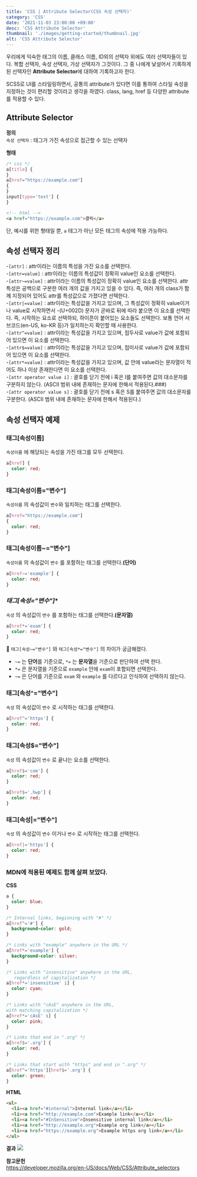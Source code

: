 ```yaml
---
title: 'CSS | Attribute Selector(CSS 속성 선택자)'
category: 'CSS'
date: '2021-11-03 23:00:00 +09:00'
desc: 'CSS Attribute Selector'
thumbnail: './images/getting-started/thumbnail.jpg'
alt: 'CSS Attribute Selector'
---
```


우리에게 익숙한 태그의 이름, 클래스 이름, ID외의 선택자 외에도 여러 선택자들이 있다. 복합 선택자, 속성 선택자, 가상 선택자가 그것이다. 그 중 나에게 낯설어서 기록하게 된 선택자인 **Attribute Selector**에 대하여 기록하고자 한다.

SCSS로 UI를 스타일링하면서, 공통의 attribute가 있다면 이를 통하여 스타일 속성을 지정하는 것이 편리할 것이라고 생각을 하였다. class, lang, href 등 다양한 attribute를 적용할 수 있다.

## Attribute Selector

**정의**<br>
`속성 선택자` : 태그가 가진 속성으로 접근할 수 있는 선택자

**형태**

```css
/* css */
a[title] {
}
a[href="https://example.com"]
{
}
input[type='text'] {
}
```

```html
<!-- html -->
<a href="https://example.com">클릭</a>
```

단, 예시를 위한 형태일 뿐, `a` 태그가 아닌 모든 태그의 속성에 적용 가능하다.

## 속성 선택자 정리

-`[attr]` : attr이라는 이름의 특성을 가진 요소를 선택한다. <br/> -`[attr=value]` : attr이라는 이름의 특성값이 정확히 value인 요소를 선택한다.<br/> -`[attr~=value]` : attr이라는 이름의 특성값이 정확히 value인 요소를 선택한다. attr 특성은 공백으로 구분한 여러 개의 값을 가지고 있을 수 있다. 즉, 여러 개의 class가 함께 지정되어 있어도 attr를 특성값으로 가졌다면 선택한다. <br/> -`[attr|=value]` : attr이라는 특성값을 가지고 있으며, 그 특성값이 정확히 value이거나 value로 시작하면서 -(U+002D) 문자가 곧바로 뒤에 따라 붙으면 이 요소를 선택한다. 즉, 시작하는 요소로 선택하되, 하이픈이 붙어있는 요소들도 선택한다. 보통 언어 서브코드(en-US, ko-KR 등)가 일치하는지 확인할 때 사용한다. <br/> -`[attr^=value]` : attr이라는 특성값을 가지고 있으며, 접두사로 value가 값에 포함되어 있으면 이 요소를 선택한다.<br/> -`[attr$=value]` :
attr이라는 특성값을 가지고 있으며, 접미사로 value가 값에 포함되어 있으면 이 요소를 선택한다. <br/> -`[attr*=value]` : attr이라는 특성값을 가지고 있으며, 값 안에 value라는 문자열이 적어도 하나 이상 존재한다면 이 요소를 선택한다. <br/> -`[attr operator value i]` : 괄호를 닫기 전에 i 혹은 I를 붙여주면 값의 대소문자를 구분하지 않는다. (ASCII 범위 내에 존재하는 문자에 한해서 적용된다.###) <br/> -`[attr operator value s]` : 괄호를 닫기 전에 s 혹은 S를 붙여주면 값의 대소문자를 구분한다. (ASCII 범위 내에 존재하는 문자에 한해서 적용된다.)

## 속성 선택자 예제

### **태그[속성이름]**

`속성이름` 에 해당되는 속성을 가진 태그를 모두 선택한다.

```css
a[href] {
  color: red;
}
```

### **태그[속성이름="변수"]**

`속성이름` 의 속성값이 `변수`와 일치하는 태그를 선택한다.

```css
a[href="https://example.com"]
{
  color: red;
}
```

### **태그[속성이름~="변수"]**

`속성이름` 의 속성값이 `변수` 를 포함하는 태그를 선택한다.**(단어)**

```css
a[href~='example'] {
  color: red;
}
```

### **태그[속성*="변수"]**

`속성` 의 속성값이 `변수` 를 포함하는 태그를 선택한다.**(문자열)**

```css
a[href*='exam'] {
  color: red;
}
```

🐣 `태그[속성~="변수"]` 와 `태그[속성*="변수"]` 의 차이가 궁금해졌다.

- `~=` 는 **단어**를 기준으로, `*=` 는 **문자열**을 기준으로 판단하여 선택 한다.
- `*=` 은 문자열을 기준으로 `example` 안에 `exam`이 포함되면 선택한다.
- `~=` 은 단어를 기준으로 `exam` 와 `example` 를 다르다고 인식하여 선택하지 않는다.

### **태그[속성^="변수"]**

`속성` 의 속성값이 `변수` 로 시작하는 태그를 선택한다.

```css
a[href^='https'] {
  color: red;
}
```

### **태그[속성$="변수"]**

`속성` 의 속성값이 `변수` 로 끝나는 요소를 선택한다.

```css
a[href$='com'] {
  color: red;
}

a[href$='.hwp'] {
  color: red;
}
```

### **태그[속성|="변수"]**

`속성` 의 속성값이 `변수` 이거나 `변수` 로 시작하는 태그를 선택한다.

```css
a[href|='https'] {
  color: red;
}
```

### MDN에 적용된 예제도 함께 살펴 보았다.

**CSS**

```css
a {
  color: blue;
}

/* Internal links, beginning with "#" */
a[href^='#'] {
  background-color: gold;
}

/* Links with "example" anywhere in the URL */
a[href*='example'] {
  background-color: silver;
}

/* Links with "insensitive" anywhere in the URL,
   regardless of capitalization */
a[href*='insensitive' i] {
  color: cyan;
}

/* Links with "cAsE" anywhere in the URL,
with matching capitalization */
a[href*='cAsE' s] {
  color: pink;
}

/* Links that end in ".org" */
a[href$='.org'] {
  color: red;
}

/* Links that start with "https" and end in ".org" */
a[href^='https'][href$='.org'] {
  color: green;
}
```

**HTML**

```html
<ul>
  <li><a href="#internal">Internal link</a></li>
  <li><a href="http://example.com">Example link</a></li>
  <li><a href="#InSensitive">Insensitive internal link</a></li>
  <li><a href="http://example.org">Example org link</a></li>
  <li><a href="https://example.org">Example https org link</a></li>
</ul>
```

**결과**
![](https://images.velog.io/images/e_soojeong/post/6bbddfe2-b770-4a90-9db8-0432e03e5dbc/image.png)

**참고문헌** <br/>
https://developer.mozilla.org/en-US/docs/Web/CSS/Attribute_selectors
